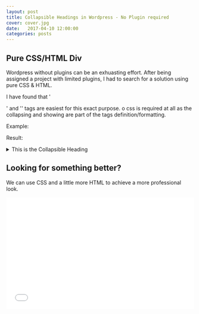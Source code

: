 ```yaml
---
layout: post
title: Collapsible Headings in Wordpress - No Plugin required
cover: cover.jpg
date:   2017-04-10 12:00:00
categories: posts
---
```


## Pure CSS/HTML Div

Wordpress without plugins can be an exhuasting effort.  After being assigned a project with limited plugins, I had to search for a solution using pure CSS & HTML.

I have found that '<summary>' and '<detail>' tags are easiest for this exact purpose. o css is required at all as the collapsing and showing are part of the tags definition/formatting.

Example:

<script async src="//jsfiddle.net/auz3ge8e/1/embed/html/"></script>

Result:

<details>
  <summary>This is the Collapsible Heading</summary>
  Content goes here.
</details>

## Looking for something better?

We can use CSS and a little more HTML to achieve a more professional look. 

<script async src="//jsfiddle.net/resende4/uoy6mf2h/embed/css/"></script>

<iframe width="100%" height="300" src="//jsfiddle.net/resende4/uoy6mf2h/1/embedded/html,css,result/" allowfullscreen="allowfullscreen" frameborder="0"></iframe>


